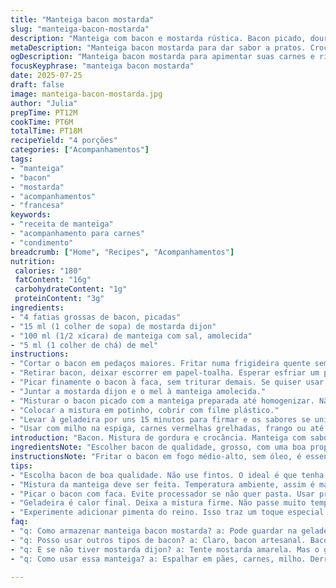 ```yaml
---
title: "Manteiga bacon mostarda"
slug: "manteiga-bacon-mostarda"
description: "Manteiga com bacon e mostarda rústica. Bacon picado, dourado. Mostarda à antiga traz textura, sabor. Manteiga salgada deve estar macia para misturar fácil. Tudo vira manteiga aromatizada, para acompanhar milho, carne, frango. Passa na frigideira, escolhe bacon crocante. Processa ou corta à mão, o que tiver. Mostarda potente, mas sem dominar. Geladeira é parada final, dá consistência. Bacon com tostado e gordura. Mistura cremosa, pedaços de bacon, sabor forte. Para quem gosta daquele toque defumado, ácido e cremoso junto."
metaDescription: "Manteiga bacon mostarda para dar sabor a pratos. Crocante e rústica, perfeita para carne, frango, milho e legumes."
ogDescription: "Manteiga bacon mostarda para apimentar suas carnes e riscar seu paladar. Rústica, cremosa, com bacon crocante."
focusKeyphrase: "manteiga bacon mostarda"
date: 2025-07-25
draft: false
image: manteiga-bacon-mostarda.jpg
author: "Julia"
prepTime: PT12M
cookTime: PT6M
totalTime: PT18M
recipeYield: "4 porções"
categories: ["Acompanhamentos"]
tags:
- "manteiga"
- "bacon"
- "mostarda"
- "acompanhamentos"
- "francesa"
keywords:
- "receita de manteiga"
- "acompanhamento para carnes"
- "condimento"
breadcrumb: ["Home", "Recipes", "Acompanhamentos"]
nutrition: 
 calories: "180"
 fatContent: "16g"
 carbohydrateContent: "1g"
 proteinContent: "3g"
ingredients:
- "4 fatias grossas de bacon, picadas"
- "15 ml (1 colher de sopa) de mostarda dijon"
- "100 ml (1/2 xícara) de manteiga com sal, amolecida"
- "5 ml (1 colher de chá) de mel"
instructions:
- "Cortar o bacon em pedaços maiores. Fritar numa frigideira quente sem óleo, deixar corar bem."
- "Retirar bacon, deixar escorrer em papel-toalha. Esperar esfriar um pouco."
- "Picar finamente o bacon à faca, sem triturar demais. Se quiser usar processador, pulsar de leve para textura rústica."
- "Juntar a mostarda dijon e o mel à manteiga amolecida."
- "Misturar o bacon picado com a manteiga preparada até homogenizar. Não bater demais para manter pedaços."
- "Colocar a mistura em potinho, cobrir com filme plástico."
- "Levar à geladeira por uns 15 minutos para firmar e os sabores se unirem."
- "Usar com milho na espiga, carnes vermelhas grelhadas, frango ou até legumes assados."
introduction: "Bacon. Mistura de gordura e crocância. Manteiga com sabor que gruda no paladar. Mostarda antiga, com aquelas sementinhas que fazem estalar na boca. Dá textura, sabor e um toque ácido. Juntar isso com manteiga macia, fácil de espalhar, dá algo tropical e rústico. Se pensar em milho de festa, um suculento bife ou até um frango direto da grelha, essa manteiga traz textura e contraste. É rápida. Dá pra fazer enquanto o carvão esquenta ou mesmo na cozinha, entre uma cerveja e outra. Bacon crocante, não encharcado, dá respeito ao sabor. Processo rápido, mão na massa, ou melhor, na manteiga. A doçura do mel quebra o ácido da mostarda e o sal do bacon, cria um equilíbrio. Se quiser incrementar, colocar pimenta do reino moída ou um toque de alho. Serve quente ou frio, mas frio fica melhor para espalhar. Um clássico francês, com pizza brasileira no toque ralado. Multiplicação simples. Tempo curto, sabor longo. Bacon com mostarda, só. Ou quase."
ingredientsNote: "Escolher bacon de qualidade, grosso, com uma boa proporção entre carne e gordura. Gordura do bacon é que vai entrar na manteiga, dar sabor e umidade. Espírito é crocante, nada mole demais. Manteiga com sal, pois vai equilibrar o sabor do bacon, que já é salgado. Misturar com mostarda dijon traz a acidez e a textura das sementes, diferente da mostarda antiga, mas mantém o crocante. Mel é o toque brasileiro, que dá um brilho doce e ajuda a suavizar a acidez da mostarda. Pode usar manteiga sem sal, mas aí corrigir o sal final. Temperar pouco para não atropelar. Pimenta do reino moída na hora cai bem, mas é opcional. Cuidado com o tempo do bacon na frigideira, para não queimar e amargar. Refrigerar para dar consistência, porque manteiga amolecida só espalha, não fixa."
instructionsNote: "Fritar o bacon em fogo médio-alto, sem óleo, é essencial para deixar sem gordura excessiva e com crocância que se destaca. Escorrer bem no papel para tirar gordura que pode deixar manteiga mole demais. Esperar esfriar evita que a manteiga derreta na mistura. Picar com faca é preferível para manter textura, mas processador ajuda se pulsar rápido, evitando virar pasta. Misturar os ingredientes deve ser feito com colher ou espátula, sem bater, para preservar textura rústica. Colocar em potinho coberto ajuda a manter frescor e evitar absorção de odores. Geladeira é importante para firmar e ossos de sabor se encostarem. Servir com carnes grelhadas, milho de festa junina, ou em pães rústicos. Pode esquentar rápido para derreter em cima do prato, mas a graça é espalhar frio."
tips:
- "Escolha bacon de boa qualidade. Não use fintos. O ideal é que tenha bastante carne e gordura. Fritar em fogo alto. Mantém crocância. Controle o tempo para não amargar."
- "Mistura da manteiga deve ser feita. Temperatura ambiente, assim é mais fácil trabalhar. Provavelmente precisa de colher. Misturar devagar. Não use batedeira. Preserve textura."
- "Picar o bacon com faca. Evite processador se não quer pasta. Usar processador quebra muito. O ideal é que fique rústico, então cholesterol."
- "Geladeira é calor final. Deixa a mistura firme. Não passe muito tempo fora, senão derrete. Firmeza é essencial para espalhar bem. Use potinho vedado."
- "Experimente adicionar pimenta do reino. Isso traz um toque especial. Alho pode ser uma boa pedida também. Querido em muitos pratos. Sabor complexificado."
faq:
- "q: Como armazenar manteiga bacon mostarda? a: Pode guardar na geladeira. Fechar bem para não pegar odores. Dura até uma semana. Se quiser, congele."
- "q: Posso usar outros tipos de bacon? a: Claro, bacon artesanal. Bacon de peru pode ser uma opção. Mas cuidado com a gordura. A textura muda."
- "q: E se não tiver mostarda dijon? a: Tente mostarda amarela. Mas o gosto muda. Pode usar mostarda antiga também. Experimente e ajuste o sabor."
- "q: Como usar essa manteiga? a: Espalhar em pães, carnes, milho. Derreter em cima dos legumes. Pode aquecer ligeiramente. Prefira frio para textura."

---
```

